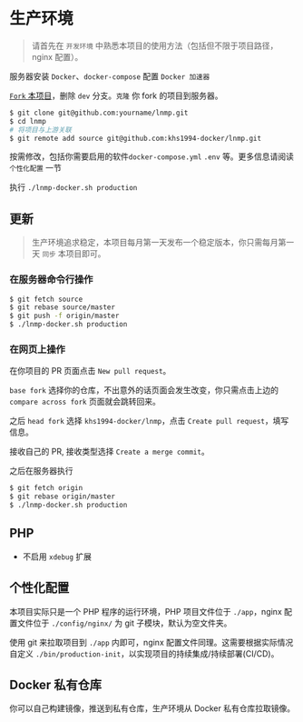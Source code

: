 # 生产环境

>请首先在 `开发环境` 中熟悉本项目的使用方法（包括但不限于项目路径，nginx 配置）。

服务器安装 `Docker`、`docker-compose` 配置 `Docker 加速器`

[`Fork` 本项目](https://github.com/khs1994-docker/lnmp/fork)，删除 `dev` 分支。`克隆` 你 fork 的项目到服务器。

```bash
$ git clone git@github.com:yourname/lnmp.git
$ cd lnmp
# 将项目与上游关联
$ git remote add source git@github.com:khs1994-docker/lnmp.git
```

按需修改，包括你需要启用的软件`docker-compose.yml` `.env` 等。更多信息请阅读 `个性化配置` 一节

执行 `./lnmp-docker.sh production`

## 更新

>生产环境追求稳定，本项目每月第一天发布一个稳定版本，你只需每月第一天 `同步` 本项目即可。

### 在服务器命令行操作

```bash
$ git fetch source
$ git rebase source/master
$ git push -f origin/master
$ ./lnmp-docker.sh production
```

### 在网页上操作

在你项目的 PR 页面点击 `New pull request`。

`base fork` 选择你的仓库，不出意外的话页面会发生改变，你只需点击上边的 `compare across fork` 页面就会跳转回来。

之后 `head fork` 选择 `khs1994-docker/lnmp`，点击 `Create pull request`，填写信息。

接收自己的 PR, 接收类型选择 `Create a merge commit`。

之后在服务器执行

```bash
$ git fetch origin
$ git rebase origin/master
$ ./lnmp-docker.sh production
```

## PHP

* 不启用 `xdebug` 扩展

## 个性化配置

本项目实际只是一个 PHP 程序的运行环境，PHP 项目文件位于 `./app`，nginx 配置文件位于 `./config/nginx/` 为 git 子模块，默认为空文件夹。

使用 git 来拉取项目到 `./app` 内即可，nginx 配置文件同理。这需要根据实际情况自定义 `./bin/production-init`，以实现项目的持续集成/持续部署(CI/CD)。

## Docker 私有仓库

你可以自己构建镜像，推送到私有仓库，生产环境从 Docker 私有仓库拉取镜像。
